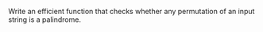 Write an efficient function that checks whether any permutation of an input string is a palindrome.

